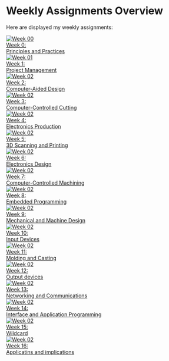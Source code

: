 # Weekly Assignments Overview


Here are displayed my weekly assignments:

<div class="GalleryBlockHeight">

  <div class="moduleContainer">
    <a href="./module00">
      <img src="./../img/mod00/neurogenicBladder.jpg" alt="Week 00">
      <div class="modulecontainerText"> Week 0: <br> Principles and Practices </div>
    </a>
  </div>

  <div class="moduleContainer">
    <a href="./module01">
      <img src="./../img/modulesGallery/mod01.jpg" alt="Week 01">
      <div class="modulecontainerText"> Week 1: <br> Project Management </div>
    </a>
  </div>

  <div class="moduleContainer">
    <a href="./module02">
      <img src="./../img/mod02/phoneHolder1.png" alt="Week 02">
      <div class="modulecontainerText"> Week 2: <br> Computer-Aided Design </div>
    </a>
  </div>

  <div class="moduleContainer">
    <a href="./module03">
      <img src="./../img/mod03/powerTestPlate.jpg" alt="Week 02">
      <div class="modulecontainerText"> Week 3: <br> Computer-Controlled Cutting </div>
    </a>
  </div>

  <div class="moduleContainer">
    <a href="./module04">
      <img src="./../img/mod04/dull.jpg" alt="Week 02">
      <div class="modulecontainerText"> Week 4: <br> Electronics Production </div>
    </a>
  </div>

  <div class="moduleContainer">
    <a href="./module05">
      <img src="./../img/mod05/pigMeshroom.jpg" alt="Week 02">
      <div class="modulecontainerText"> Week 5: <br> 3D Scanning and Printing</div>
    </a>
  </div>

  <div class="moduleContainer">
    <a href="./module06">
      <img src="./../img/mod06/armBoard2.jpg" alt="Week 02">
      <div class="modulecontainerText"> Week 6: <br> Electronics Design</div>
    </a>
  </div>

  <div class="moduleContainer">
    <a href="./module07">
      <img src="./../img/mod07/endResult1.jpg" alt="Week 02">
      <div class="modulecontainerText"> Week 7: <br> Computer-Controlled Machining</div>
    </a>
  </div>

  <div class="moduleContainer">
    <a href="./module08">
      <img src="./../img/mod08/index.jpg" alt="Week 02">
      <div class="modulecontainerText"> Week 8: <br> Embedded Programming</div>
    </a>
  </div>

  <div class="moduleContainer">
    <a href="./module09">
      <img src="./../img/mod09/stageFull3.jpg" alt="Week 02">
      <div class="modulecontainerText"> Week 9: <br> Mechanical and Machine Design</div>
    </a>
  </div>

<div class="moduleContainer">
  <a href="./module10">
    <img src="./../img/mod10/programming.jpg" alt="Week 02">
    <div class="modulecontainerText"> Week 10: <br> Input Devices</div>
  </a>
</div>

<div class="moduleContainer">
  <a href="./module11">
    <img src="./../img/mod11/mold6.jpg" alt="Week 02">
    <div class="modulecontainerText"> Week 11: <br> Molding and Casting</div>
  </a>
</div>

<div class="moduleContainer">
  <a href="./module12">
    <img src="./../img/mod12/zero.jpg" alt="Week 02">
    <div class="modulecontainerText"> Week 12: <br> Output devices</div>
  </a>
</div>

<div class="moduleContainer">
  <a href="./module13">
    <img src="./../img/mod13/connecting.jpg" alt="Week 02">
    <div class="modulecontainerText"> Week 13: <br> Networking and Communications</div>
  </a>
</div>

<div class="moduleContainer">
  <a href="./module14">
    <img src="./../img/mod14/finalInterface.jpg" alt="Week 02">
    <div class="modulecontainerText"> Week 14: <br> Interface and Application Programming</div>
  </a>
</div>

<div class="moduleContainer">
  <a href="./module15">
    <img src="./../img/modulesGallery/microfluidicsIndex.jpg" alt="Week 02">
    <div class="modulecontainerText"> Week 15: <br> Wildcard</div>
  </a>
</div>

<div class="moduleContainer">
  <a href="./module15">
    <img src="./../img/mod02/logo.png" alt="Week 02">
    <div class="modulecontainerText"> Week 16: <br> Applicatins and implications</div>
  </a>
</div>

</div>
